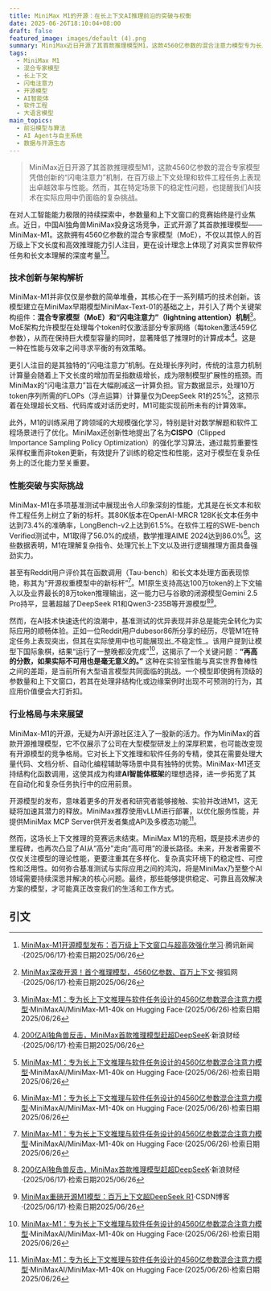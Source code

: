 ```yaml
---
title: MiniMax M1的开源：在长上下文AI推理前沿的突破与权衡
date: 2025-06-26T18:10:04+08:00
draft: false
featured_image: images/default (4).png
summary: MiniMax近日开源了其首款推理模型M1，这款4560亿参数的混合注意力模型专为长上下文推理和软件任务设计，通过创新的“闪电注意力”和混合专家架构实现了百万级上下文与高效计算。尽管在多项基准测试中表现出色，尤其在长文本和软件工程领域树立了新标杆，但其在实际应用中仍面临稳定性挑战，凸显了实验室性能与真实世界鲁棒性之间的鸿沟，对未来AI模型的实用化提出了更高要求。
tags: 
  - MiniMax M1
  - 混合专家模型
  - 长上下文
  - 闪电注意力
  - 开源模型
  - AI智能体
  - 软件工程
  - 大语言模型
main_topics: 
  - 前沿模型与算法
  - AI Agent与自主系统
  - 数据与开源生态
---
```


> MiniMax近日开源了其首款推理模型M1，这款4560亿参数的混合专家模型凭借创新的“闪电注意力”机制，在百万级上下文处理和软件工程任务上表现出卓越效率与性能。然而，其在特定场景下的稳定性问题，也提醒我们AI技术在实际应用中仍面临的复杂挑战。

在对人工智能能力极限的持续探索中，参数量和上下文窗口的竞赛始终是行业焦点。近日，中国AI独角兽MiniMax投身这场竞争，正式开源了其首款推理模型——MiniMax-M1。这款拥有4560亿参数的混合专家模型（MoE），不仅以其惊人的百万级上下文长度和高效推理能力引人注目，更在设计理念上体现了对真实世界软件任务和长文本理解的深度考量[^1][^2]。

### 技术创新与架构解析

MiniMax-M1并非仅仅是参数的简单堆叠，其核心在于一系列精巧的技术创新。该模型建立在MiniMax早期模型MiniMax-Text-01的基础之上，并引入了两个关键架构组件：**混合专家模型（MoE）**和**“闪电注意力”（lightning attention）机制**[^3]。MoE架构允许模型在处理每个token时仅激活部分专家网络（每token激活459亿参数），从而在保持巨大模型容量的同时，显著降低了推理时的计算成本[^4]。这是一种在性能与效率之间寻求平衡的有效策略。

更引人注目的是其独特的“闪电注意力”机制。在处理长序列时，传统的注意力机制计算量会随着上下文长度的增加而呈指数级增长，成为限制模型扩展性的瓶颈。而MiniMax的“闪电注意力”旨在大幅削减这一计算负担。官方数据显示，处理10万token序列所需的FLOPs（浮点运算）计算量仅为DeepSeek R1的25%[^3]，这预示着在处理超长文档、代码库或对话历史时，M1可能实现前所未有的计算效率。

此外，M1的训练采用了跨领域的大规模强化学习，特别是针对数学解题和软件工程场景进行了优化。MiniMax还创新性地提出了名为**CISPO**（Clipped Importance Sampling Policy Optimization）的强化学习算法，通过裁剪重要性采样权重而非token更新，有效提升了训练的稳定性和性能，这对于模型在复杂任务上的泛化能力至关重要。

### 性能突破与实际挑战

MiniMax-M1在多项基准测试中展现出令人印象深刻的性能，尤其是在长文本和软件工程任务上树立了新的标杆。其80K版本在OpenAI-MRCR 128K长文本任务中达到73.4%的准确率，LongBench-v2上达到61.5%。在软件工程的SWE-bench Verified测试中，M1取得了56.0%的成绩，数学推理AIME 2024达到86.0%[^3]。这些数据表明，M1在理解复杂指令、处理冗长上下文以及进行逻辑推理方面具备强劲实力。

甚至有Reddit用户评价其在函数调用（Tau-bench）和长文本处理方面表现惊艳，称其为“开源权重模型中的新标杆”[^3]。M1原生支持高达100万token的上下文输入以及业界最长的8万token推理输出，这一能力已与谷歌的闭源模型Gemini 2.5 Pro持平，显著超越了DeepSeek R1和Qwen3-235B等开源模型[^4][^5]。

然而，在AI技术快速迭代的浪潮中，基准测试的优异表现并非总是能完全转化为实际应用的顺畅体验。正如一位Reddit用户dubesor86所分享的经历，尽管M1在特定任务上表现突出，但其在实际使用中也可能展现出_不稳定性_。该用户提到让模型下国际象棋，结果“运行了一整晚都没完成”[^3]，这揭示了一个关键问题：**“再高的分数，如果实际不可用也是毫无意义的。”** 这种在实验室性能与真实世界鲁棒性之间的差距，是当前所有大型语言模型共同面临的挑战。一个模型即使拥有顶级的参数量和上下文窗口，若其在处理非结构化或边缘案例时出现不可预测的行为，其应用价值便会大打折扣。

### 行业格局与未来展望

MiniMax-M1的开源，无疑为AI开源社区注入了一股新的活力。作为MiniMax的首款开源推理模型，它不仅展示了公司在大型模型研发上的深厚积累，也可能改变现有开源模型的竞争格局。它对长上下文推理和软件任务的专精，使其在需要处理大量代码、文档分析、自动化编程辅助等场景中具有独特的优势。MiniMax-M1还支持结构化函数调用，这使其成为构建**AI智能体框架**的理想选择，进一步拓宽了其在自动化和复杂任务执行中的应用前景。

开源模型的发布，意味着更多的开发者和研究者能够接触、实验并改进M1，这无疑将加速其潜力的释放。MiniMax推荐使用vLLM进行部署，以优化服务性能，并提供MiniMax MCP Server供开发者集成API及多模态功能[^3]。

然而，这场长上下文推理的竞赛远未结束。MiniMax M1的亮相，既是技术进步的里程碑，也再次凸显了AI从“高分”走向“高可用”的漫长路径。未来，开发者需要不仅仅关注模型的理论性能，更要注重其在多样化、复杂真实环境下的稳定性、可控性和泛用性。如何弥合基准测试与实际应用之间的鸿沟，将是MiniMax乃至整个AI领域需要持续深思并解决的核心问题。最终，那些能够提供稳定、可靠且高效解决方案的模型，才可能真正改变我们的生活和工作方式。

## 引文
[^1]: <a href="https://news.qq.com/rain/a/20250617A07WYK00">MiniMax-M1开源模型发布：百万级上下文窗口与超高效强化学习</a>·腾讯新闻·(2025/06/17)·检索日期2025/06/26
[^2]: <a href="https://www.sohu.com/a/905106563_115978">MiniMax深夜开源！首个推理模型，4560亿参数、百万上下文</a>·搜狐网·(2025/06/17)·检索日期2025/06/26
[^3]: <a href="https://huggingface.co/MiniMaxAI/MiniMax-M1-40k">MiniMax-M1：专为长上下文推理与软件任务设计的4560亿参数混合注意力模型</a>·MiniMaxAI/MiniMax-M1-40k on Hugging Face·(2025/06/26)·检索日期2025/06/26
[^4]: <a href="https://finance.sina.com.cn/roll/2025-06-17/doc-infakpra2070205.shtml">200亿AI独角兽反击，MiniMax首款推理模型赶超DeepSeeK</a>·新浪财经·(2025/06/17)·检索日期2025/06/26
[^5]: <a href="https://blog.csdn.net/csdnnews/article/details/148726481">MiniMax重磅开源M1模型：百万上下文超DeepSeek R1</a>·CSDN博客·(2025/06/17)·检索日期2025/06/26
